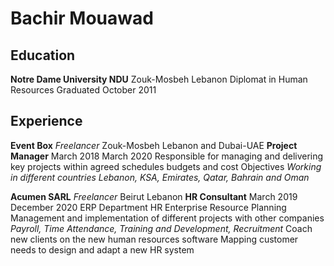 # Bachir Mouawad
## Education
**Notre Dame University NDU**  Zouk-Mosbeh Lebanon
Diplomat in Human Resources
Graduated October 2011

## Experience
**Event Box**  *Freelancer*  Zouk-Mosbeh Lebanon and Dubai-UAE
**Project Manager** March 2018 March 2020
Responsible for managing and delivering key projects within agreed schedules budgets and cost Objectives
*Working in different countries Lebanon, KSA, Emirates, Qatar, Bahrain and Oman*

**Acumen SARL** *Freelancer* Beirut Lebanon
**HR Consultant** March 2019 December 2020
ERP Department HR Enterprise Resource Planning Management and implementation of different projects with other companies *Payroll, Time Attendance, Training and Development, Recruitment*
Coach new clients on the new human resources software
Mapping customer needs to design and adapt a new HR system
